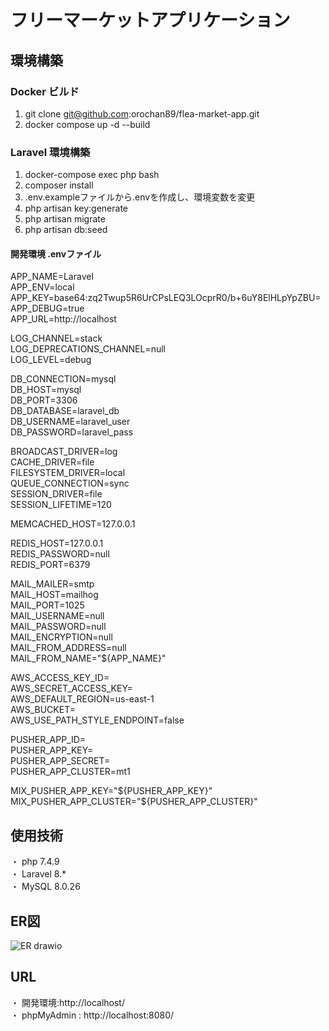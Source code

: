# フリーマーケットアプリケーション

## 環境構築

### Docker ビルド
1. git clone git@github.com:orochan89/flea-market-app.git
2. docker compose up -d --build

### Laravel 環境構築
1. docker-compose exec php bash
2. composer install
3. .env.exampleファイルから.envを作成し、環境変数を変更
4. php artisan key:generate
5. php artisan migrate
6. php artisan db:seed

#### 開発環境 .envファイル
APP_NAME=Laravel  
APP_ENV=local  
APP_KEY=base64:zq2Twup5R6UrCPsLEQ3LOcprR0/b+6uY8ElHLpYpZBU=  
APP_DEBUG=true  
APP_URL=http://localhost  

LOG_CHANNEL=stack  
LOG_DEPRECATIONS_CHANNEL=null  
LOG_LEVEL=debug  

DB_CONNECTION=mysql  
DB_HOST=mysql  
DB_PORT=3306  
DB_DATABASE=laravel_db  
DB_USERNAME=laravel_user  
DB_PASSWORD=laravel_pass  

BROADCAST_DRIVER=log  
CACHE_DRIVER=file  
FILESYSTEM_DRIVER=local  
QUEUE_CONNECTION=sync  
SESSION_DRIVER=file  
SESSION_LIFETIME=120  

MEMCACHED_HOST=127.0.0.1  

REDIS_HOST=127.0.0.1  
REDIS_PASSWORD=null  
REDIS_PORT=6379  

MAIL_MAILER=smtp  
MAIL_HOST=mailhog  
MAIL_PORT=1025  
MAIL_USERNAME=null  
MAIL_PASSWORD=null  
MAIL_ENCRYPTION=null  
MAIL_FROM_ADDRESS=null  
MAIL_FROM_NAME="${APP_NAME}"  

AWS_ACCESS_KEY_ID=  
AWS_SECRET_ACCESS_KEY=  
AWS_DEFAULT_REGION=us-east-1  
AWS_BUCKET=  
AWS_USE_PATH_STYLE_ENDPOINT=false  

PUSHER_APP_ID=  
PUSHER_APP_KEY=  
PUSHER_APP_SECRET=  
PUSHER_APP_CLUSTER=mt1  

MIX_PUSHER_APP_KEY="${PUSHER_APP_KEY}"  
MIX_PUSHER_APP_CLUSTER="${PUSHER_APP_CLUSTER}"  

## 使用技術
・ php 7.4.9  
・ Laravel 8.*  
・ MySQL 8.0.26  

## ER図
![ER drawio](https://github.com/user-attachments/assets/37edc1b4-c77c-4465-b00c-7b0be1263e7f)



## URL
・ 開発環境:http://localhost/  
・ phpMyAdmin : http://localhost:8080/  
